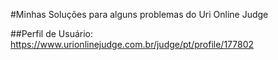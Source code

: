 #Minhas Soluções para alguns problemas do Uri Online Judge

##Perfil de Usuário: https://www.urionlinejudge.com.br/judge/pt/profile/177802